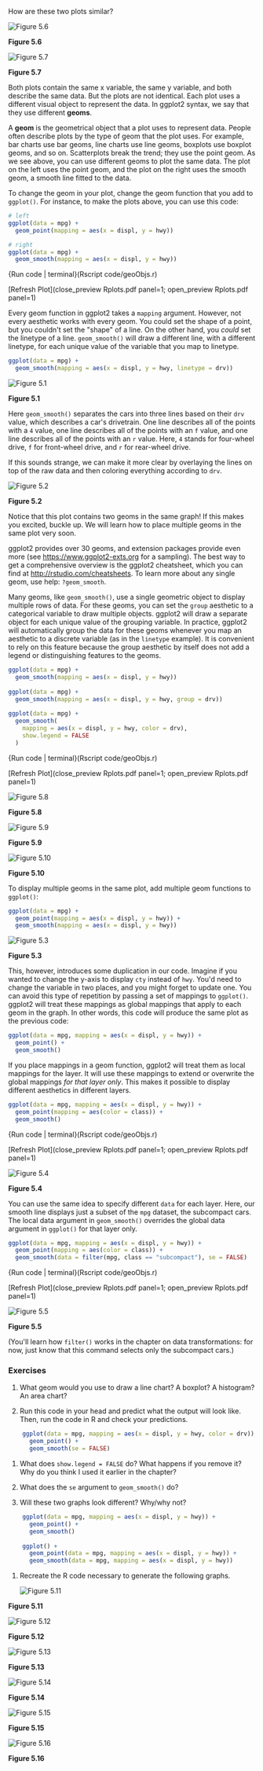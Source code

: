 
How are these two plots similar? 


![Figure 5.6](visualize_files/figure-latex/unnamed-chunk-18-1.jpg)

**Figure 5.6**

 ![Figure 5.7](visualize_files/figure-latex/unnamed-chunk-18-2.jpg)

**Figure 5.7**

 

Both plots contain the same x variable, the same y variable, and both describe the same data. But the plots are not identical. Each plot uses a different visual object to represent the data. In ggplot2 syntax, we say that they use different __geoms__.

A __geom__ is the geometrical object that a plot uses to represent data. People often describe plots by the type of geom that the plot uses. For example, bar charts use bar geoms, line charts use line geoms, boxplots use boxplot geoms, and so on. Scatterplots break the trend; they use the point geom. As we see above, you can use different geoms to plot the same data. The plot on the left uses the point geom, and the plot on the right uses the smooth geom, a smooth line fitted to the data. 

To change the geom in your plot, change the geom function that you add to `ggplot()`. For instance, to make the plots above, you can use this code:


```r
# left
ggplot(data = mpg) + 
  geom_point(mapping = aes(x = displ, y = hwy))

# right
ggplot(data = mpg) + 
  geom_smooth(mapping = aes(x = displ, y = hwy))
```
{Run code | terminal}(Rscript code/geoObjs.r)
 
[Refresh Plot](close_preview Rplots.pdf panel=1; open_preview Rplots.pdf panel=1)


Every geom function in ggplot2 takes a `mapping` argument. However, not every aesthetic works with every geom. You could set the shape of a point, but you couldn't set the "shape" of a line. On the other hand, you _could_ set the linetype of a line. `geom_smooth()` will draw a different line, with a different linetype, for each unique value of the variable that you map to linetype.


```r
ggplot(data = mpg) + 
  geom_smooth(mapping = aes(x = displ, y = hwy, linetype = drv))
```



![Figure 5.1](visualize_files/figure-latex/unnamed-chunk-20-1.jpg)

**Figure 5.1**

Here `geom_smooth()` separates the cars into three lines based on their `drv` value, which describes a car's drivetrain. One line describes all of the points with a `4` value, one line describes all of the points with an `f` value, and one line describes all of the points with an `r` value. Here, `4` stands for four-wheel drive, `f` for front-wheel drive, and `r` for rear-wheel drive.

If this sounds strange, we can make it more clear by overlaying the lines on top of the raw data and then coloring everything according to `drv`. 


![Figure 5.2](visualize_files/figure-latex/unnamed-chunk-21-1.jpg)

**Figure 5.2**

Notice that this plot contains two geoms in the same graph! If this makes you excited, buckle up. We will learn how to place multiple geoms in the same plot very soon.

ggplot2 provides over 30 geoms, and extension packages provide even more (see <https://www.ggplot2-exts.org> for a sampling). The best way to get a comprehensive overview is the ggplot2 cheatsheet, which you can find at <http://rstudio.com/cheatsheets>. To learn more about any single geom, use help: `?geom_smooth`.

Many geoms, like `geom_smooth()`, use a single geometric object to display multiple rows of data. For these geoms, you can set the `group` aesthetic to a categorical variable to draw multiple objects. ggplot2 will draw a separate object for each unique value of the grouping variable. In practice, ggplot2 will automatically group the data for these geoms whenever you map an aesthetic to a discrete variable (as in the `linetype` example). It is convenient to rely on this feature because the group aesthetic by itself does not add a legend or distinguishing features to the geoms.


```r
ggplot(data = mpg) +
  geom_smooth(mapping = aes(x = displ, y = hwy))
              
ggplot(data = mpg) +
  geom_smooth(mapping = aes(x = displ, y = hwy, group = drv))
    
ggplot(data = mpg) +
  geom_smooth(
    mapping = aes(x = displ, y = hwy, color = drv),
    show.legend = FALSE
  )
```
{Run code | terminal}(Rscript code/geoObjs.r)
 
[Refresh Plot](close_preview Rplots.pdf panel=1; open_preview Rplots.pdf panel=1)



![Figure 5.8](visualize_files/figure-latex/unnamed-chunk-22-1.jpg)

**Figure 5.8**

 ![Figure 5.9](visualize_files/figure-latex/unnamed-chunk-22-2.jpg)

**Figure 5.9**

 ![Figure 5.10](visualize_files/figure-latex/unnamed-chunk-22-3.jpg)

**Figure 5.10**

 

To display multiple geoms in the same plot, add multiple geom functions to `ggplot()`:


```r
ggplot(data = mpg) + 
  geom_point(mapping = aes(x = displ, y = hwy)) +
  geom_smooth(mapping = aes(x = displ, y = hwy))
```



![Figure 5.3](visualize_files/figure-latex/unnamed-chunk-23-1.jpg)

**Figure 5.3**

This, however, introduces some duplication in our code. Imagine if you wanted to change the y-axis to display `cty` instead of `hwy`. You'd need to change the variable in two places, and you might forget to update one. You can avoid this type of repetition by passing a set of mappings to `ggplot()`. ggplot2 will treat these mappings as global mappings that apply to each geom in the graph.  In other words, this code will produce the same plot as the previous code:


```r
ggplot(data = mpg, mapping = aes(x = displ, y = hwy)) + 
  geom_point() + 
  geom_smooth()
```

If you place mappings in a geom function, ggplot2 will treat them as local mappings for the layer. It will use these mappings to extend or overwrite the global mappings _for that layer only_. This makes it possible to display different aesthetics in different layers.


```r
ggplot(data = mpg, mapping = aes(x = displ, y = hwy)) + 
  geom_point(mapping = aes(color = class)) + 
  geom_smooth()
```

{Run code | terminal}(Rscript code/geoObjs.r)
 
[Refresh Plot](close_preview Rplots.pdf panel=1; open_preview Rplots.pdf panel=1)



![Figure 5.4](visualize_files/figure-latex/unnamed-chunk-25-1.jpg)

**Figure 5.4**

You can use the same idea to specify different `data` for each layer. Here, our smooth line displays just a subset of the `mpg` dataset, the subcompact cars. The local data argument in `geom_smooth()` overrides the global data argument in `ggplot()` for that layer only.


```r
ggplot(data = mpg, mapping = aes(x = displ, y = hwy)) + 
  geom_point(mapping = aes(color = class)) + 
  geom_smooth(data = filter(mpg, class == "subcompact"), se = FALSE)
```
{Run code | terminal}(Rscript code/geoObjs.r)
 
[Refresh Plot](close_preview Rplots.pdf panel=1; open_preview Rplots.pdf panel=1)




![Figure 5.5](visualize_files/figure-latex/unnamed-chunk-26-1.jpg)

**Figure 5.5**

(You'll learn how `filter()` works in the chapter on data transformations: for now, just know that this command selects only the subcompact cars.)

### Exercises

1.  What geom would you use to draw a line chart? A boxplot? 
    A histogram? An area chart?

1.  Run this code in your head and predict what the output will look like.
    Then, run the code in R and check your predictions.
    
    
```r
    ggplot(data = mpg, mapping = aes(x = displ, y = hwy, color = drv)) + 
      geom_point() + 
      geom_smooth(se = FALSE)
```

1.  What does `show.legend = FALSE` do?  What happens if you remove it?  
    Why do you think I used it earlier in the chapter?

1.  What does the `se` argument to `geom_smooth()` do?


1.  Will these two graphs look different? Why/why not?

    
```r
    ggplot(data = mpg, mapping = aes(x = displ, y = hwy)) + 
      geom_point() + 
      geom_smooth()
    
    ggplot() + 
      geom_point(data = mpg, mapping = aes(x = displ, y = hwy)) + 
      geom_smooth(data = mpg, mapping = aes(x = displ, y = hwy))
```

1.  Recreate the R code necessary to generate the following graphs.
    
    
    ![Figure 5.11](visualize_files/figure-latex/unnamed-chunk-29-1.jpg)

**Figure 5.11**

 ![Figure 5.12](visualize_files/figure-latex/unnamed-chunk-29-2.jpg)

**Figure 5.12**

 ![Figure 5.13](visualize_files/figure-latex/unnamed-chunk-29-3.jpg)

**Figure 5.13**

 ![Figure 5.14](visualize_files/figure-latex/unnamed-chunk-29-4.jpg)

**Figure 5.14**

 ![Figure 5.15](visualize_files/figure-latex/unnamed-chunk-29-5.jpg)

**Figure 5.15**

 ![Figure 5.16](visualize_files/figure-latex/unnamed-chunk-29-6.jpg)

**Figure 5.16**

 
